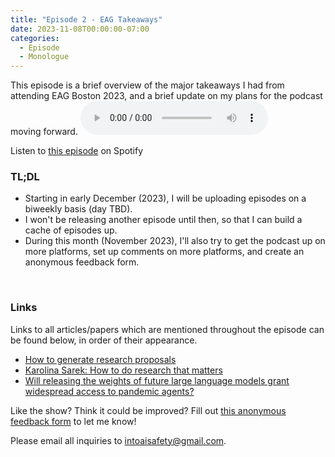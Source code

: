 ```yaml
---
title: "Episode 2 - EAG Takeaways"
date: 2023-11-08T00:00:00-07:00
categories:
  - Episode
  - Monologue
---
```


This episode is a brief overview of the major takeaways I had from attending EAG Boston 2023, and a brief update on my plans for the podcast moving forward.
<audio controls>
<source src="https://into-ai-safety.github.io/assets/audio/into-ai-safety_ep.2.mp3" type="audio/mp3">
</audio>

Listen to <a href="" target="_blank" rel="noreferrer noopener">this episode</a> on Spotify

### TL;DL

- Starting in early December (2023), I will be uploading episodes on a biweekly basis (day TBD).
- I won't be releasing another episode until then, so that I can build a cache of episodes up.
- During this month (November 2023), I'll also try to get the podcast up on more platforms, set up comments on more platforms, and create an anonymous feedback form.
<br>

### Links

Links to all articles/papers which are mentioned throughout the episode can be found below, in order of their appearance.
- <a href="https://forum.effectivealtruism.org/posts/8R2NffQiCsn3F7hpv/how-to-generate-research-proposals" target="_blank" rel="noreferrer noopener">How to generate research proposals</a>
- <a href="https://www.effectivealtruism.org/articles/karolina-sarek-how-to-do-research-that-matters" target="_blank" rel="noreferrer noopener">Karolina Sarek: How to do research that matters</a>
- <a href="https://arxiv.org/abs/2310.18233" target="_blank" rel="noreferrer noopener">Will releasing the weights of future large language models grant widespread access to pandemic agents?</a>

<!-- end of the list -->

Like the show? Think it could be improved? Fill out <a href="https://docs.google.com/forms/d/e/1FAIpQLSdXqpGGb0uWgpQd8CUvKP6g2Ki8FrDsEBzFfQBrBoSZPlxjDQ/viewform?usp=sf_link" target="_blank" rel="noreferrer noopener">this anonymous feedback form</a> to let me know!

Please email all inquiries to <intoaisafety@gmail.com>.